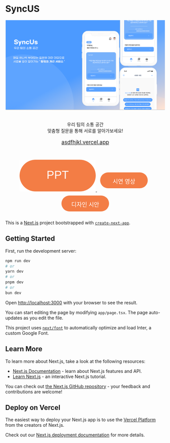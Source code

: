 # **SyncUS**

<div align="center">
   <img src="assets/Banner.png">
    <br>
    <br>
    <p>우리 팀의 소통 공간<br>맞춤형 질문을 통해 서로를 알아가보세요!<br><br>
        <a href="http://asdfhjkl.vercel.app"><big>asdfhjkl.vercel.app</big></a><br>
    </p>
    <br>
<p align="center">
  <a href="https://example.com/ppt" target="_blank">
<img src="assets/ppt.svg">
  </a>
  
  <a href="https://example.com/video" target="_blank">
    <svg width="150" height="50" xmlns="http://www.w3.org/2000/svg" style="margin: 10px;">
      <rect width="150" height="50" fill="#F37D45" rx="25" ry="25"/>
      <text x="75" y="30" font-size="18" font-family="Arial" fill="white" text-anchor="middle" alignment-baseline="middle">시연 영상</text>
    </svg>
  </a>

  <a href="https://example.com/design" target="_blank">
    <svg width="150" height="50" xmlns="http://www.w3.org/2000/svg" style="margin: 10px;">
      <rect width="150" height="50" fill="#F37D45" rx="25" ry="25"/>
      <text x="75" y="30" font-size="18" font-family="Arial" fill="white" text-anchor="middle" alignment-baseline="middle">디자인 시안</text>
    </svg>
  </a>
</p>

</div>

This is a [Next.js](https://nextjs.org/) project bootstrapped with [`create-next-app`](https://github.com/vercel/next.js/tree/canary/packages/create-next-app).

## Getting Started

First, run the development server:

```bash
npm run dev
# or
yarn dev
# or
pnpm dev
# or
bun dev
```

Open [http://localhost:3000](http://localhost:3000) with your browser to see the result.

You can start editing the page by modifying `app/page.tsx`. The page auto-updates as you edit the file.

This project uses [`next/font`](https://nextjs.org/docs/basic-features/font-optimization) to automatically optimize and load Inter, a custom Google Font.

## Learn More

To learn more about Next.js, take a look at the following resources:

- [Next.js Documentation](https://nextjs.org/docs) - learn about Next.js features and API.
- [Learn Next.js](https://nextjs.org/learn) - an interactive Next.js tutorial.

You can check out [the Next.js GitHub repository](https://github.com/vercel/next.js/) - your feedback and contributions are welcome!

## Deploy on Vercel

The easiest way to deploy your Next.js app is to use the [Vercel Platform](https://vercel.com/new?utm_medium=default-template&filter=next.js&utm_source=create-next-app&utm_campaign=create-next-app-readme) from the creators of Next.js.

Check out our [Next.js deployment documentation](https://nextjs.org/docs/deployment) for more details.
